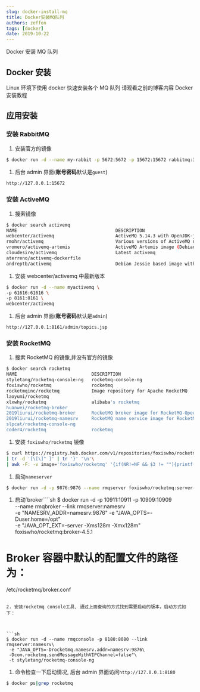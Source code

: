 ```yaml
---
slug: docker-install-mq
title: Docker安装MQ队列
authors: zeffon
tags: [docker]
date: 2019-10-22
---
```


Docker 安装 MQ 队列

<!--truncate-->

## Docker 安装

Linux 环境下使用 docker 快速安装各个 MQ 队列
请观看之前的博客内容 Docker 安装教程

## 应用安装

### 安装 RabbitMQ

1. 安装官方的镜像

```sh
$ docker run -d --name my-rabbit -p 5672:5672 -p 15672:15672 rabbitmq:3.7.3-management
```

1. 后台 admin 界面(**账号密码**默认是`guest`)

```sh
http://127.0.0.1:15672
```

### 安装 ActiveMQ

1. 搜索镜像

```sh
$ docker search activemq
NAME                                     DESCRIPTION                                     STARS               OFFICIAL            AUTOMATED
webcenter/activemq                       ActiveMQ 5.14.3 with OpenJDK-jre-8-headless …   170                                     [OK]
rmohr/activemq                           Various versions of ActiveMQ neatly packet i…   90                                      [OK]
vromero/activemq-artemis                 ActiveMQ Artemis image (Debian and Alpine ba…   18                                      [OK]
cloudesire/activemq                      Latest activemq                                 4                                       [OK]
aterreno/activemq-dockerfile                                                             3                                       [OK]
andreptb/activemq                        Debian Jessie based image with ActiveMQ inst…   3                                       [OK]
```

1. 安装 webcenter/activemq 中最新版本

```sh
$ docker run -d --name myactivemq \
-p 61616:61616 \
-p 8161:8161 \
webcenter/activemq
```

1. 后台 admin 界面(**账号密码**默认是`admin`)

```
http://127.0.0.1:8161/admin/topics.jsp
```

### 安装 RocketMQ

1. 搜索 RocketMQ 的镜像,并没有官方的镜像

```sh
$ docker search rocketmq
NAME                            DESCRIPTION                                     STARS               OFFICIAL            AUTOMATED
styletang/rocketmq-console-ng   rocketmq-console-ng                             18
foxiswho/rocketmq               rocketmq                                        14
rocketmqinc/rocketmq            Image repository for Apache RocketMQ            13
laoyumi/rocketmq                                                                10                                      [OK]
xlxwhy/rocketmq                 alibaba's rocketmq                              4
huanwei/rocketmq-broker                                                         2
2019liurui/rocketmq-broker      RocketMQ broker image for RocketMQ-Operator     1
2019liurui/rocketmq-namesrv     RocketMQ name service image for RocketMQ-Ope…   1
slpcat/rocketmq-console-ng                                                      0
coder4/rocketmq                 rocketmq                                        0                                       [OK]
```

1. 安装 `foxiswho/rocketmq` 镜像

```sh
$ curl https://registry.hub.docker.com/v1/repositories/foxiswho/rocketmq/tags\
| tr -d '[\[\]" ]' | tr '}' '\n'\
| awk -F: -v image='foxiswho/rocketmq' '{if(NR!=NF && $3 != ""){printf("%s:%s\n",image,$3)}}'
```

1. 启动`nameserver`

```sh
$ docker run -d -p 9876:9876 --name rmqserver foxiswho/rocketmq:server-4.5.1
```

1. 启动`broker````sh
   $ docker run -d -p 10911:10911 -p 10909:10909\
   --name rmqbroker --link rmqserver:namesrv\
   -e "NAMESRV_ADDR=namesrv:9876" -e "JAVA_OPTS=-Duser.home=/opt"\
   -e "JAVA_OPT_EXT=-server -Xms128m -Xmx128m"\
   foxiswho/rocketmq:broker-4.5.1

# Broker 容器中默认的配置文件的路径为：

/etc/rocketmq/broker.conf

````

2. 安装rocketmq console工具, 通过上面查询的方式找到需要启动的版本，启动方式如下：



```sh
$ docker run -d --name rmqconsole -p 8180:8080 --link rmqserver:namesrv\
 -e "JAVA_OPTS=-Drocketmq.namesrv.addr=namesrv:9876\
 -Dcom.rocketmq.sendMessageWithVIPChannel=false"\
 -t styletang/rocketmq-console-ng
````

1. 命令检查一下启动情况, 后台 admin 界面访问`http://127.0.0.1:8180`

```sh
$ docker ps|grep rocketmq
```
